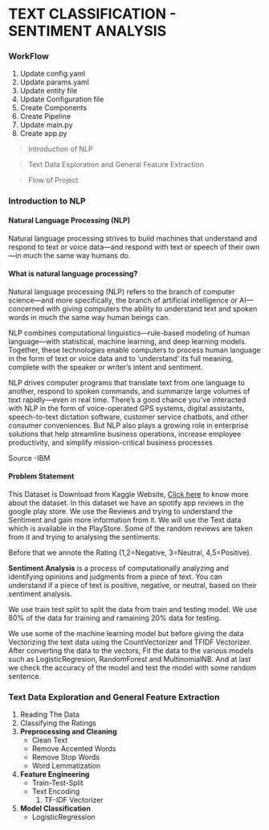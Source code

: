 # __TEXT CLASSIFICATION - SENTIMENT ANALYSIS__
### WorkFlow

1. Update config.yaml
2. Update params.yaml
3. Update entity file
4. Update Configuration file
5. Create Components
6. Create Pipeline
7. Update main.py
8. Create app.py


> Introduction of NLP

> Text Data Exploration and General Feature Extraction

> Flow of Project


### __Introduction to NLP__
#### Natural Language Processing (NLP)
Natural language processing strives to build machines that understand and respond to text or voice data—and respond with text or speech of their own—in much the same way humans do.
#### __What is natural language processing?__ 
Natural language processing (NLP) refers to the branch of computer science—and more specifically, the branch of artificial intelligence or AI—concerned with giving computers the ability to understand text and spoken words in much the same way human beings can.

NLP combines computational linguistics—rule-based modeling of human language—with statistical, machine learning, and deep learning models. Together, these technologies enable computers to process human language in the form of text or voice data and to ‘understand’ its full meaning, complete with the speaker or writer’s intent and sentiment.

NLP drives computer programs that translate text from one language to another, respond to spoken commands, and summarize large volumes of text rapidly—even in real time. There’s a good chance you’ve interacted with NLP in the form of voice-operated GPS systems, digital assistants, speech-to-text dictation software, customer service chatbots, and other consumer conveniences. But NLP also plays a growing role in enterprise solutions that help streamline business operations, increase employee productivity, and simplify mission-critical business processes.

Source -IBM

#### Problem Statement
This Dataset is Download from Kaggle Website, [Click here](https://www.kaggle.com/datasets/mfaaris/spotify-app-reviews-2022) to know more about the dataset.
In this dataset we have an spotify app reviews in the google play store. We use the Reviews and trying to understand the Sentiment and gain more information from it. We will use the Text data which is available in the PlayStore. Some of the random reviews are taken from it and trying to analysing the sentiments.

Before that we annote the Rating (1,2=Negative,  3=Neutral,  4,5=Positive).

**Sentiment Analysis** is a process of computationally analyzing and identifying opinions and judgments from a piece of text. You can understand if a piece of text is positive, negative, or neutral, based on their sentiment analysis.

We use train test split to split the data from train and testing model. We use 80% of the data for training and ramaining 20% data for testing.

We use some of the machine learning model but before giving the data Vectorizing the text data using the CountVectorizer and TFIDF Vectorizer. After converting the data to the vectors, Fit the data to the various models such as LogisticRegresion, RandomForest and MultinomialNB. And at last we check the accuracy of the model and test the model with some random sentence.


### __Text Data Exploration and General Feature Extraction__
1. Reading The Data
2. Classifying the Ratings
4. __Preprocessing and Cleaning__
    - Clean Text
    - Remove Accented Words
    - Remove Stop Words
    - Word Lemmatization
5. __Feature Engineering__
    - Train-Test-Split
    - Text Encoding
        1. TF-IDF Vectorizer
6. __Model Classification__
    - LogisticRegression